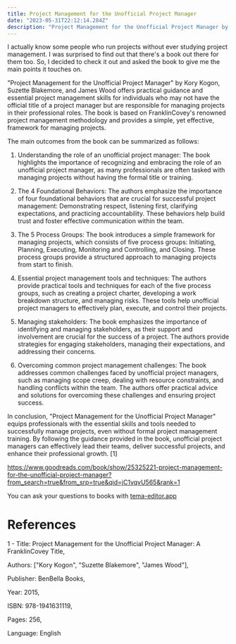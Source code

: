 ```yaml
---
title: Project Management for the Unofficial Project Manager
date: "2023-05-31T22:12:14.284Z"
description: "Project Management for the Unofficial Project Manager by Kory Kogon, Suzette Blakemore, and James Wood offers practical guidance and essential project management skills for individuals who may not have the official title of a project manager but are responsible for managing projects in their professional roles. The book is based on FranklinCovey's renowned project management methodology and provides a simple, yet effective, framework for managing projects."
---
```


I actually know some people who run projects without ever studying project management. I was surprised to find out that there's a book out there for them too. So, I decided to check it out and asked the book to give me the main points it touches on.


"Project Management for the Unofficial Project Manager" by Kory Kogon, Suzette Blakemore, and James Wood offers practical guidance and essential project management skills for individuals who may not have the official title of a project manager but are responsible for managing projects in their professional roles. The book is based on FranklinCovey's renowned project management methodology and provides a simple, yet effective, framework for managing projects.

The main outcomes from the book can be summarized as follows:

1. Understanding the role of an unofficial project manager: The book highlights the importance of recognizing and embracing the role of an unofficial project manager, as many professionals are often tasked with managing projects without having the formal title or training.

2. The 4 Foundational Behaviors: The authors emphasize the importance of four foundational behaviors that are crucial for successful project management: Demonstrating respect, listening first, clarifying expectations, and practicing accountability. These behaviors help build trust and foster effective communication within the team.

3. The 5 Process Groups: The book introduces a simple framework for managing projects, which consists of five process groups: Initiating, Planning, Executing, Monitoring and Controlling, and Closing. These process groups provide a structured approach to managing projects from start to finish.

4. Essential project management tools and techniques: The authors provide practical tools and techniques for each of the five process groups, such as creating a project charter, developing a work breakdown structure, and managing risks. These tools help unofficial project managers to effectively plan, execute, and control their projects.

5. Managing stakeholders: The book emphasizes the importance of identifying and managing stakeholders, as their support and involvement are crucial for the success of a project. The authors provide strategies for engaging stakeholders, managing their expectations, and addressing their concerns.

6. Overcoming common project management challenges: The book addresses common challenges faced by unofficial project managers, such as managing scope creep, dealing with resource constraints, and handling conflicts within the team. The authors offer practical advice and solutions for overcoming these challenges and ensuring project success.

In conclusion, "Project Management for the Unofficial Project Manager" equips professionals with the essential skills and tools needed to successfully manage projects, even without formal project management training. By following the guidance provided in the book, unofficial project managers can effectively lead their teams, deliver successful projects, and enhance their professional growth. [1]

https://www.goodreads.com/book/show/25325221-project-management-for-the-unofficial-project-manager?from_search=true&from_srp=true&qid=jC1vqvU565&rank=1


You can ask your questions to books with [tema-editor.app](https://wwww.tema-editor.app)


# References

1 - Title: Project Management for the Unofficial Project Manager: A FranklinCovey Title,

Authors: ["Kory Kogon", "Suzette Blakemore", "James Wood"],

Publisher: BenBella Books,

Year: 2015,

ISBN: 978-1941631119,

Pages: 256,

Language: English


